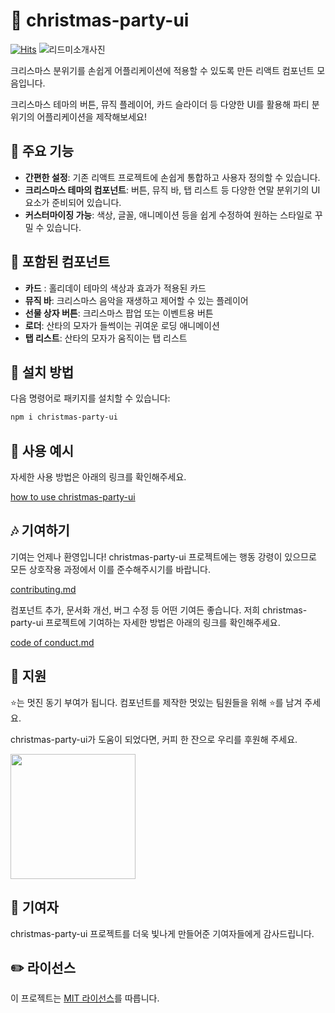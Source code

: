 # 🎄 christmas-party-ui
[![Hits](https://hits.seeyoufarm.com/api/count/incr/badge.svg?url=https%3A%2F%2Fgithub.com%2F2024-opensource%2FSeason-ui&count_bg=%23B03B26&title_bg=%23436E53&icon=&icon_color=%23E7E7E7&title=%F0%9F%8E%85+X-mas&edge_flat=false)](https://hits.seeyoufarm.com)
![리드미소개사진](https://github.com/user-attachments/assets/16991045-8180-4334-8814-e0d4e59c0a82)

크리스마스 분위기를 손쉽게 어플리케이션에 적용할 수 있도록 만든 리액트 컴포넌트 모음입니다.

크리스마스 테마의 버튼, 뮤직 플레이어, 카드 슬라이더 등 다양한 UI를 활용해 파티 분위기의 어플리케이션을 제작해보세요!

## 🎅 주요 기능

- **간편한 설정**: 기존 리액트 프로젝트에 손쉽게 통합하고 사용자 정의할 수 있습니다.
- **크리스마스 테마의 컴포넌트**: 버튼, 뮤직 바, 탭 리스트 등 다양한 연말 분위기의 UI 요소가 준비되어 있습니다.
- **커스터마이징 가능**: 색상, 글꼴, 애니메이션 등을 쉽게 수정하여 원하는 스타일로 꾸밀 수 있습니다.

## 🎁 포함된 컴포넌트

- **카드** : 홀리데이 테마의 색상과 효과가 적용된 카드
- **뮤직 바**: 크리스마스 음악을 재생하고 제어할 수 있는 플레이어
- **선물 상자 버튼**: 크리스마스 팝업 또는 이벤트용 버튼
- **로더**: 산타의 모자가 들썩이는 귀여운 로딩 애니메이션
- **탭 리스트**: 산타의 모자가 움직이는 탭 리스트

## 🎨 설치 방법 

다음 명령어로 패키지를 설치할 수 있습니다:

```bash
npm i christmas-party-ui
```

## 🎄 사용 예시

자세한 사용 방법은 아래의 링크를 확인해주세요.

[how to use christmas-party-ui](https://672ac48d7049f10e7114725c-mnevjgarnb.chromatic.com//) 

## 🎶 기여하기

기여는 언제나 환영입니다! christmas-party-ui 프로젝트에는 행동 강령이 있으므로 모든 상호작용 과정에서 이를 준수해주시기를 바랍니다.

[contributing.md](https://github.com/2024-opensource/Season-ui/blob/main/docs/CONTRIBUTING.md)

컴포넌트 추가, 문서화 개선, 버그 수정 등 어떤 기여든 좋습니다. 저희 christmas-party-ui 프로젝트에 기여하는 자세한 방법은 아래의 링크를 확인해주세요.

[code of conduct.md](https://github.com/2024-opensource/Season-ui/blob/main/docs/CODE_OF_CONDUCT.md)

## 🙏 지원 

⭐️는 멋진 동기 부여가 됩니다. 컴포넌트를 제작한 멋있는 팀원들을 위해 ⭐️를 남겨 주세요.

christmas-party-ui가 도움이 되었다면, 커피 한 잔으로 우리를 후원해 주세요.

<img src="https://github.com/user-attachments/assets/e0da0c63-4e20-4e9a-ae58-0d59b6da15d9" width="200">


## 🌟 기여자 

christmas-party-ui 프로젝트를 더욱 빛나게 만들어준 기여자들에게 감사드립니다.


## ✏️ 라이선스

이 프로젝트는 [MIT 라이선스](https://github.com/all-contributors/all-contributors/blob/master/LICENSE)를 따릅니다.
